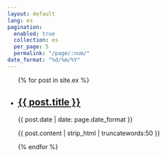 ```yaml
---
layout: default
lang: es
pagination: 
  enabled: true
  collection: es
  per_page: 5
  permalink: "/page/:num/"
date_format: "%d/%m/%Y"
---
```


<ul>
    {% for post in site.ex %}
        <li>
            <h2><a href="{{ post.url | prepend: site.baseurl | replace: '//', '/' }}">{{ post.title }}</a></h2>
            <time datetime="{{ post.date | date_to_xmlschema }}">{{ post.date | date: page.date_format }}</time>
            <p>{{ post.content | strip_html | truncatewords:50 }}</p>
        </li>
    {% endfor %}
</ul>
